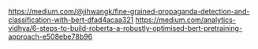 https://medium.com/@jihwangk/fine-grained-propaganda-detection-and-classification-with-bert-dfad4acaa321
https://medium.com/analytics-vidhya/6-steps-to-build-roberta-a-robustly-optimised-bert-pretraining-approach-e508ebe78b96
